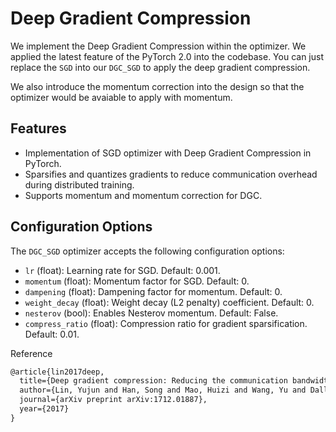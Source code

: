 # Deep Gradient Compression

We implement the Deep Gradient Compression within the optimizer. We applied the latest feature of the PyTorch 2.0 into the codebase. You can just replace the `SGD` into our `DGC_SGD` to apply the deep gradient compression.

We also introduce the momentum correction into the design so that the optimizer would be avaiable to apply with momentum.

## Features

- Implementation of SGD optimizer with Deep Gradient Compression in PyTorch. 
- Sparsifies and quantizes gradients to reduce communication overhead during distributed training.
- Supports momentum and momentum correction for DGC.

## Configuration Options

The `DGC_SGD` optimizer accepts the following configuration options:

- `lr` (float): Learning rate for SGD. Default: 0.001.
- `momentum` (float): Momentum factor for SGD. Default: 0.
- `dampening` (float): Dampening factor for momentum. Default: 0.
- `weight_decay` (float): Weight decay (L2 penalty) coefficient. Default: 0.
- `nesterov` (bool): Enables Nesterov momentum. Default: False.
- `compress_ratio` (float): Compression ratio for gradient sparsification. Default: 0.01.

Reference

```tex
@article{lin2017deep,
  title={Deep gradient compression: Reducing the communication bandwidth for distributed training},
  author={Lin, Yujun and Han, Song and Mao, Huizi and Wang, Yu and Dally, William J},
  journal={arXiv preprint arXiv:1712.01887},
  year={2017}
}
```


